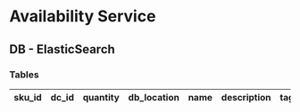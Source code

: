 # Availability Service

## DB - ElasticSearch

### Tables

|sku_id|dc_id|quantity|db_location|name|description|tags|
| --- | --- | --- | --- | --- | --- | --- |


